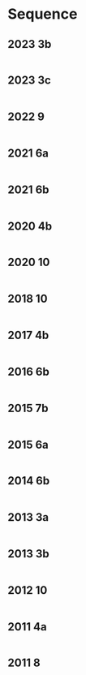 # Sequence

## 2023 3b

<figure><img src="../.gitbook/assets/截屏2023-06-16 下午4.58.23.png" alt=""><figcaption></figcaption></figure>

## 2023 3c

<figure><img src="../.gitbook/assets/截屏2023-06-16 下午4.58.51.png" alt=""><figcaption></figcaption></figure>

## 2022 9

<figure><img src="../.gitbook/assets/截屏2022-11-18 上午10.25.17.png" alt=""><figcaption></figcaption></figure>

## 2021 6a

<figure><img src="../.gitbook/assets/截屏2022-11-18 上午10.42.08.png" alt=""><figcaption></figcaption></figure>

## 2021 6b

<figure><img src="../.gitbook/assets/截屏2022-11-18 上午10.43.00.png" alt=""><figcaption></figcaption></figure>

## 2020 4b

<figure><img src="../.gitbook/assets/截屏2022-11-18 上午11.23.51.png" alt=""><figcaption></figcaption></figure>

## 2020 10

<figure><img src="../.gitbook/assets/截屏2022-11-18 上午11.34.34.png" alt=""><figcaption></figcaption></figure>

## 2018 10

<figure><img src="../.gitbook/assets/截屏2022-11-21 下午7.53.46.png" alt=""><figcaption></figcaption></figure>

## 2017 4b

<figure><img src="../.gitbook/assets/截屏2022-11-21 下午8.40.57.png" alt=""><figcaption></figcaption></figure>

## 2016 6b

<figure><img src="../.gitbook/assets/截屏2022-11-21 下午9.13.09.png" alt=""><figcaption></figcaption></figure>

## 2015 7b

<figure><img src="../.gitbook/assets/截屏2022-11-21 下午9.52.44.png" alt=""><figcaption></figcaption></figure>

## 2015 6a

<figure><img src="../.gitbook/assets/截屏2022-11-21 下午9.55.20.png" alt=""><figcaption></figcaption></figure>

## 2014 6b

<figure><img src="../.gitbook/assets/截屏2022-12-15 下午1.04.09.png" alt=""><figcaption></figcaption></figure>

## 2013 3a

<figure><img src="../.gitbook/assets/截屏2022-12-28 下午9.52.46.png" alt=""><figcaption></figcaption></figure>

## 2013 3b

<figure><img src="../.gitbook/assets/截屏2022-12-28 下午9.52.54.png" alt=""><figcaption></figcaption></figure>

## 2012 10

<figure><img src="../.gitbook/assets/截屏2022-12-30 下午1.01.05.png" alt=""><figcaption></figcaption></figure>

## 2011 4a

<figure><img src="../.gitbook/assets/截屏2022-12-31 下午1.07.25.png" alt=""><figcaption></figcaption></figure>

## 2011 8

<figure><img src="../.gitbook/assets/截屏2022-12-31 下午1.18.14.png" alt=""><figcaption></figcaption></figure>
